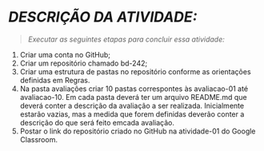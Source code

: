  # _DESCRIÇÃO DA ATIVIDADE:_
 > _Executar as seguintes etapas para concluir essa atividade:_
 1) Criar uma conta no GitHub;
 2) Criar um repositório chamado bd-242;
 3) Criar uma estrutura de pastas no repositório conforme as orientações definidas em Regras.
 4) Na pasta avaliações criar 10 pastas correspontes às avaliacao-01 até avaliacao-10. Em cada pasta deverá ter um arquivo README.md que deverá conter a descrição da avaliação a ser realizada. Inicialmente estarão vazias, mas a medida que forem definidas deverão conter a descrição do que será feito emcada avaliação.
 5) Postar o link do repositório criado no GitHub na atividade-01 do Google Classroom.
